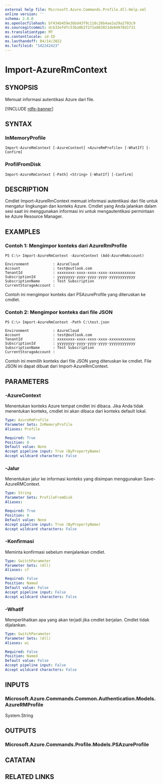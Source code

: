 ```yaml
---
external help file: Microsoft.Azure.Commands.Profile.dll-Help.xml
online version: ''
schema: 2.0.0
ms.openlocfilehash: bf434b459e3bbd43f9c118c26b4ae2a29a2703c9
ms.sourcegitcommit: dcb33efdfc53ba0b2f271e883021de84878d1f31
ms.translationtype: MT
ms.contentlocale: id-ID
ms.lasthandoff: 04/14/2022
ms.locfileid: "142242423"
---
```

# Import-AzureRmContext

## SYNOPSIS
Memuat informasi autentikasi Azure dari file.

[!INCLUDE [rdfe-banner](../../includes/rdfe-banner.md)]

## SYNTAX

### InMemoryProfile
```
Import-AzureRmContext [-AzureContext] <AzureRmProfile> [-WhatIf] [-Confirm]
```

### ProfilFromDisk
```
Import-AzureRmContext [-Path] <String> [-WhatIf] [-Confirm]
```

## DESCRIPTION
Cmdlet Import-AzureRmContext memuat informasi autentikasi dari file untuk mengatur lingkungan dan konteks Azure.
Cmdlet yang Anda jalankan dalam sesi saat ini menggunakan informasi ini untuk mengautentikasi permintaan ke Azure Resource Manager.

## EXAMPLES

### Contoh 1: Mengimpor konteks dari AzureRmProfile
```
PS C:\> Import-AzureRmContext -AzureContext (Add-AzureRmAccount)

Environment           : AzureCloud
Account               : test@outlook.com
TenantId              : xxxxxxxx-xxxx-xxxx-xxxx-xxxxxxxxxxxx
SubscriptionId        : yyyyyyyy-yyyy-yyyy-yyyy-yyyyyyyyyyyy
SubscriptionName      : Test Subscription
CurrentStorageAccount :
```

Contoh ini mengimpor konteks dari PSAzureProfile yang diteruskan ke cmdlet.

### Contoh 2: Mengimpor konteks dari file JSON
```
PS C:\> Import-AzureRmContext -Path C:\test.json

Environment           : AzureCloud
Account               : test@outlook.com
TenantId              : xxxxxxxx-xxxx-xxxx-xxxx-xxxxxxxxxxxx
SubscriptionId        : yyyyyyyy-yyyy-yyyy-yyyy-yyyyyyyyyyyy
SubscriptionName      : Test Subscription
CurrentStorageAccount :
```

Contoh ini memilih konteks dari file JSON yang diteruskan ke cmdlet.
File JSON ini dapat dibuat dari Import-AzureRmContext.

## PARAMETERS

### -AzureContext
Menentukan konteks Azure tempat cmdlet ini dibaca.
Jika Anda tidak menentukan konteks, cmdlet ini akan dibaca dari konteks default lokal.

```yaml
Type: AzureRmProfile
Parameter Sets: InMemoryProfile
Aliases: Profile

Required: True
Position: 0
Default value: None
Accept pipeline input: True (ByPropertyName)
Accept wildcard characters: False
```

### -Jalur
Menentukan jalur ke informasi konteks yang disimpan menggunakan Save-AzureRMContext.

```yaml
Type: String
Parameter Sets: ProfileFromDisk
Aliases: 

Required: True
Position: 0
Default value: None
Accept pipeline input: True (ByPropertyName)
Accept wildcard characters: False
```

### -Konfirmasi
Meminta konfirmasi sebelum menjalankan cmdlet.

```yaml
Type: SwitchParameter
Parameter Sets: (All)
Aliases: cf

Required: False
Position: Named
Default value: False
Accept pipeline input: False
Accept wildcard characters: False
```

### -WhatIf
Memperlihatkan apa yang akan terjadi jika cmdlet berjalan.
Cmdlet tidak dijalankan.

```yaml
Type: SwitchParameter
Parameter Sets: (All)
Aliases: wi

Required: False
Position: Named
Default value: False
Accept pipeline input: False
Accept wildcard characters: False
```

## INPUTS

### Microsoft.Azure.Commands.Common.Authentication.Models.AzureRMProfile
System.String

## OUTPUTS

### Microsoft.Azure.Commands.Profile.Models.PSAzureProfile

## CATATAN

## RELATED LINKS


